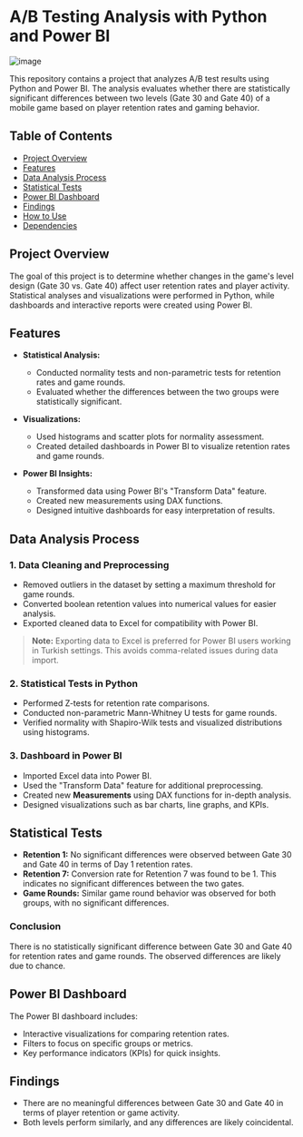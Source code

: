 # A/B Testing Analysis with Python and Power BI

![image](https://github.com/user-attachments/assets/da75cd8c-d5ba-4a55-a990-9d83e56a5638)


This repository contains a project that analyzes A/B test results using Python and Power BI. The analysis evaluates whether there are statistically significant differences between two levels (Gate 30 and Gate 40) of a mobile game based on player retention rates and gaming behavior.

## Table of Contents
- [Project Overview](#project-overview)
- [Features](#features)
- [Data Analysis Process](#data-analysis-process)
- [Statistical Tests](#statistical-tests)
- [Power BI Dashboard](#power-bi-dashboard)
- [Findings](#findings)
- [How to Use](#how-to-use)
- [Dependencies](#dependencies)

## Project Overview

The goal of this project is to determine whether changes in the game's level design (Gate 30 vs. Gate 40) affect user retention rates and player activity. Statistical analyses and visualizations were performed in Python, while dashboards and interactive reports were created using Power BI.

## Features
- **Statistical Analysis:** 
  - Conducted normality tests and non-parametric tests for retention rates and game rounds.
  - Evaluated whether the differences between the two groups were statistically significant.
  
- **Visualizations:**
  - Used histograms and scatter plots for normality assessment.
  - Created detailed dashboards in Power BI to visualize retention rates and game rounds.

- **Power BI Insights:**
  - Transformed data using Power BI's "Transform Data" feature.
  - Created new measurements using DAX functions.
  - Designed intuitive dashboards for easy interpretation of results.

## Data Analysis Process

### 1. Data Cleaning and Preprocessing
- Removed outliers in the dataset by setting a maximum threshold for game rounds.
- Converted boolean retention values into numerical values for easier analysis.
- Exported cleaned data to Excel for compatibility with Power BI.

> **Note:** Exporting data to Excel is preferred for Power BI users working in Turkish settings. This avoids comma-related issues during data import.

### 2. Statistical Tests in Python
- Performed Z-tests for retention rate comparisons.
- Conducted non-parametric Mann-Whitney U tests for game rounds.
- Verified normality with Shapiro-Wilk tests and visualized distributions using histograms.

### 3. Dashboard in Power BI
- Imported Excel data into Power BI.
- Used the "Transform Data" feature for additional preprocessing.
- Created new **Measurements** using DAX functions for in-depth analysis.
- Designed visualizations such as bar charts, line graphs, and KPIs.

## Statistical Tests

- **Retention 1:** No significant differences were observed between Gate 30 and Gate 40 in terms of Day 1 retention rates.
- **Retention 7:** Conversion rate for Retention 7 was found to be 1. This indicates no significant differences between the two gates.
- **Game Rounds:** Similar game round behavior was observed for both groups, with no significant differences.

### Conclusion
There is no statistically significant difference between Gate 30 and Gate 40 for retention rates and game rounds. The observed differences are likely due to chance.

## Power BI Dashboard

The Power BI dashboard includes:
- Interactive visualizations for comparing retention rates.
- Filters to focus on specific groups or metrics.
- Key performance indicators (KPIs) for quick insights.

## Findings

- There are no meaningful differences between Gate 30 and Gate 40 in terms of player retention or game activity.
- Both levels perform similarly, and any differences are likely coincidental.


